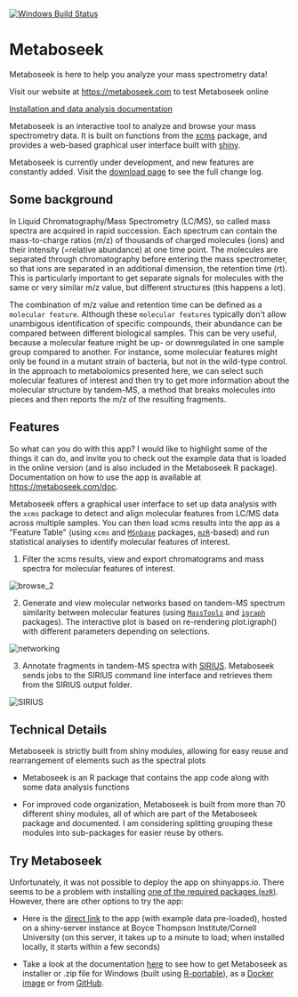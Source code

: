 [![Windows Build Status](https://github.com/mjhelf/Metaboseek/workflows/windows-build/badge.svg)](https://github.com/mjhelf/Metaboseek/actions/workflows/windows-build.yml)


# Metaboseek

Metaboseek is here to help you analyze your mass spectrometry data!

Visit our website at https://metaboseek.com to test Metaboseek online

<a href = "https://metaboseek.com/doc/index.html">Installation and data analysis documentation</a>

Metaboseek is an interactive tool to analyze and browse your mass spectrometry data.
It is built on functions from the <a href = "https://github.com/sneumann/xcms">xcms</a> package, and provides a web-based graphical user interface built with <a href = "http://shiny.rstudio.com/">shiny</a>.

Metaboseek is currently under development, and new features are constantly added. Visit the [download page](http://metaboseek.com/download) to see the full change log.



## Some background

In Liquid Chromatography/Mass Spectrometry (LC/MS), so called mass spectra are acquired in rapid succession. Each spectrum can contain the mass-to-charge ratios (m/z) of thousands of charged molecules (ions) and their intensity (=relative abundance) at one time point. The molecules are separated through chromatography before entering the mass spectrometer, so that ions are separated in an additional dimension, the retention time (rt). This is particularly important to get separate signals for molecules with the same or very similar m/z value, but different structures (this happens a lot). 

The combination of m/z value and retention time can be defined as a `molecular feature`. Although these `molecular features` typically don't allow unambigous identification of specific compounds, their abundance can be compared between different biological samples. This can be very useful, because a molecular feature might be up- or downregulated in one sample group compared to another. For instance, some molecular features might only be found in a mutant strain of bacteria, but not in the wild-type control. In the approach to metabolomics presented here, we can select such molecular features of interest and then try to get more information about the molecular structure by tandem-MS, a method that breaks molecules into pieces and then reports the m/z of the resulting fragments.

## Features

So what can you do with this app? I would like to highlight some of the things it can do, and invite you to check out the example data that is loaded in the online version (and is also included in the Metaboseek R package). Documentation on how to use the app is available at https://metaboseek.com/doc.

Metaboseek offers a graphical user interface to set up data analysis with the `xcms` package to detect and align molecular features from LC/MS data across multiple samples. You can then load xcms results into the app as a "Feature Table" (using `xcms` and [`MSnbase`](https://bioconductor.org/packages/release/bioc/html/MSnbase.html) packages, [`mzR`](https://bioconductor.org/packages/release/bioc/html/mzR.html)-based) and run statistical analyses to identify molecular features of interest.

1. Filter the xcms results, view and export chromatograms and mass spectra for molecular features of interest.

![browse_2](https://github.com/mjhelf/Metaboseek/raw/master/vignettes/img/browse_2.gif)

2. Generate and view molecular networks based on tandem-MS spectrum similarity between molecular features (using [`MassTools`](https://github.com/mjhelf/MassTools) and [`igraph`](https://github.com/igraph/rigraph) packages). The interactive plot is based on re-rendering plot.igraph() with different parameters depending on selections.

![networking](https://github.com/mjhelf/Metaboseek/raw/master/vignettes/img/networking.gif) 

3. Annotate fragments in tandem-MS spectra with [SIRIUS](https://bio.informatik.uni-jena.de/software/sirius/). Metaboseek sends jobs to the SIRIUS command line interface and retrieves them from the SIRIUS output folder.

![SIRIUS](https://github.com/mjhelf/Metaboseek/raw/master/vignettes/img/SIRIUS.gif) 

## Technical Details

Metaboseek is strictly built from shiny modules, allowing for easy reuse and rearrangement of elements such as the spectral plots 

* Metaboseek is an R package that contains the app code along with some data analysis functions

* For improved code organization, Metaboseek is built from more than 70 different shiny modules, all of which are part of the Metaboseek package and documented. I am considering splitting grouping these modules into sub-packages for easier reuse by others.

## Try Metaboseek

Unfortunately, it was not possible to deploy the app on shinyapps.io. There seems to be a problem with installing [one of the required packages (`mzR`)](https://community.rstudio.com/t/http-599-time-out-error-while-deployapp-with-package-mzr/20644/16). However, there are other options to try the app:

* Here is the [direct link](http://mosaic.bti.cornell.edu/Metaboseek/) to the app (with example data pre-loaded), hosted on a shiny-server instance at Boyce Thompson Institute/Cornell University (on this server, it takes up to a minute to load; when installed locally, it starts within a few seconds)

* Take a look at the documentation [here](https://metaboseek.com/doc/) to see how to get Metaboseek as installer or .zip file for Windows (built using [R-portable](https://sourceforge.net/projects/rportable/)), as a [Docker image](https://hub.docker.com/r/mjhelf/metaboseek) or from [GitHub](https://github.com/mjhelf/Metaboseek).
